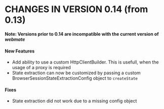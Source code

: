 CHANGES IN VERSION 0.14 (from 0.13)
===================================

**Note: Versions prior to 0.14 are incompatible with the current version of *webmate***

#### New Features
* Add ability to use a custom HttpClientBuilder. This is usefull, when the usage of a proxy is required
* State extraction can now be customized by passing a custom BrowserSessionStateExtractionConfig object to `createState`
 
#### Fixes
* State extraction did not work due to a missing config object

